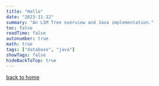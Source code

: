 ```yaml
---
title: "Hello"
date: "2023-11-12"
summary: "An LSM Tree overview and Java implementation."
toc: false
readTime: false
autonumber: true
math: true
tags: ["database", "java"]
showTags: false
hideBackToTop: true
---
```




[back to home](/)